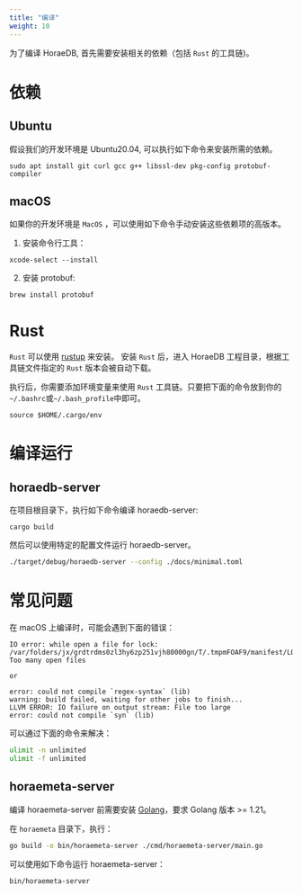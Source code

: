 ```yaml
---
title: "编译"
weight: 10
---
```


为了编译 HoraeDB, 首先需要安装相关的依赖（包括 `Rust` 的工具链)。

# 依赖

## Ubuntu

假设我们的开发环境是 Ubuntu20.04, 可以执行如下命令来安装所需的依赖。

```shell
sudo apt install git curl gcc g++ libssl-dev pkg-config protobuf-compiler
```

## macOS

如果你的开发环境是 `MacOS` ，可以使用如下命令手动安装这些依赖项的高版本。

1. 安装命令行工具：

```shell
xcode-select --install
```

2. 安装 protobuf:

```shell
brew install protobuf
```

# Rust

`Rust` 可以使用 [rustup](https://rustup.rs/) 来安装。
安装 `Rust` 后，进入 HoraeDB 工程目录，根据工具链文件指定的 `Rust` 版本会被自动下载。

执行后，你需要添加环境变量来使用 `Rust` 工具链。只要把下面的命令放到你的`~/.bashrc`或`~/.bash_profile`中即可。

```shell
source $HOME/.cargo/env
```

# 编译运行

## horaedb-server

在项目根目录下，执行如下命令编译 horaedb-server:

```
cargo build
```

然后可以使用特定的配置文件运行 horaedb-server。

```bash
./target/debug/horaedb-server --config ./docs/minimal.toml
```

# 常见问题

在 macOS 上编译时，可能会遇到下面的错误：

```
IO error: while open a file for lock: /var/folders/jx/grdtrdms0zl3hy6zp251vjh80000gn/T/.tmpmFOAF9/manifest/LOCK: Too many open files

or

error: could not compile `regex-syntax` (lib)
warning: build failed, waiting for other jobs to finish...
LLVM ERROR: IO failure on output stream: File too large
error: could not compile `syn` (lib)

```

可以通过下面的命令来解决：

```bash
ulimit -n unlimited
ulimit -f unlimited
```

## horaemeta-server

编译 horaemeta-server 前需要安装 [Golang](https://go.dev/doc/install)，要求 Golang 版本 >= 1.21。

在 `horaemeta` 目录下，执行：

```bash
go build -o bin/horaemeta-server ./cmd/horaemeta-server/main.go
```

可以使用如下命令运行 horaemeta-server：

```bash
bin/horaemeta-server
```
